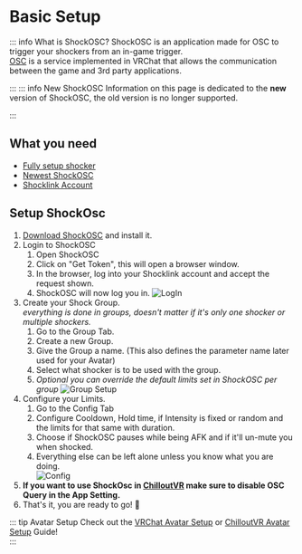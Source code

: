 # Basic Setup

::: info What is ShockOSC?
ShockOSC is an application made for OSC to trigger your shockers from an in-game trigger.  
[OSC](https://docs.vrchat.com/docs/osc-overview) is a service implemented in VRChat that allows the communication between the game and 3rd party applications.

:::
::: info New ShockOSC
Information on this page is dedicated to the **new** version of ShockOSC, the old version is no longer supported.

:::
## What you need

- [Fully setup shocker](openshock/first-setup.md)
- [Newest ShockOSC](https://github.com/OpenShock/ShockOSC/releases)
- [Shocklink Account](https://openshock.app/)

## Setup ShockOsc

1. [Download ShockOSC](https://github.com/OpenShock/ShockOSC/releases) and install it.
2. Login to ShockOSC
    1. Open ShockOSC
    2. Click on "Get Token", this will open a browser window.
    3. In the browser, log into your Shocklink account and accept the request shown.
    4. ShockOSC will now log you in.
    ![LogIn](../static/guides/shockosc/NewShockOSC-LogIn.png)
3. Create your Shock Group.  
*everything is done in groups, doesn't matter if it's only one shocker or multiple shockers.*  
    1. Go to the Group Tab.
    2. Create a new Group.
    3. Give the Group a name. (This also defines the parameter name later used for your Avatar)  
    4. Select what shocker is to be used with the group.  
    5. *Optional you can override the default limits set in ShockOSC per group*
    ![Group Setup](../static/guides/shockosc/NewShockOSC-GroupSetup.png)  
4. Configure your Limits.
    1. Go to the Config Tab
    2. Configure Cooldown, Hold time, if Intensity is fixed or random and the limits for that same with duration.
    3. Choose if ShockOSC pauses while being AFK and if it'll un-mute you when shocked.
    4. Everything else can be left alone unless you know what you are doing.  
    ![Config](../static/guides/shockosc/NewShockOSC_Config.png)
5. **If you want to use ShockOsc in [ChilloutVR](https://store.steampowered.com/app/661130/ChilloutVR/) make sure to disable OSC Query in the App Setting.**
6. That's it, you are ready to go! 🎉

::: tip Avatar Setup
Check out the [VRChat Avatar Setup](shockosc-avatar-setup-vrc.md) or [ChilloutVR Avatar Setup](shockosc-avatar-setup-cvr.md) Guide!  
:::
